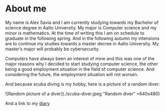 # About me

My name is Alex Savia and I am currently studying towards my Bachelor of science degree in Aalto University. My major is Computer science and my minor is mathematics. At the time of writing this I am on schedule to graduate in the following spring. And in the following autumn my intensions are to continue my studies towards a master decree in Aalto University. My master’s major will probably be cybersecurity.

Computers have always been an interest of mine and this was one of the major reasons why I decided to start studying computer science, the other being a good employment situation in the field of computer science. And considering the future, the employment situation will not worsen. 

And because scuba diving is my hobby, here is a picture of a random diver:

![Random picture of a diver](./scuba-diver.jpeg "Random diver" =640x480) 

And a link to my [diary](/diary-081.md)